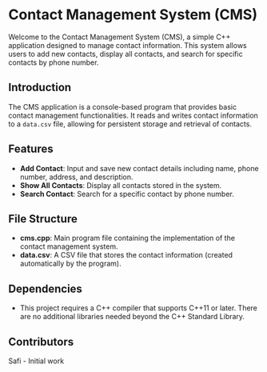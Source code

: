 # Contact Management System (CMS)

Welcome to the Contact Management System (CMS), a simple C++ application designed to manage contact information. This system allows users to add new contacts, display all contacts, and search for specific contacts by phone number.

## Introduction

The CMS application is a console-based program that provides basic contact management functionalities. It reads and writes contact information to a `data.csv` file, allowing for persistent storage and retrieval of contacts.

## Features

- **Add Contact**: Input and save new contact details including name, phone number, address, and description.
- **Show All Contacts**: Display all contacts stored in the system.
- **Search Contact**: Search for a specific contact by phone number.

## File Structure
- **cms.cpp**: Main program file containing the implementation of the contact management system.
- **data.csv**: A CSV file that stores the contact information (created automatically by the program).

## Dependencies
- This project requires a C++ compiler that supports C++11 or later. There are no additional libraries needed beyond the C++ Standard Library.

## Contributors
Safi - Initial work

